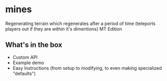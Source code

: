 # mines
Regenerating terrain which regenerates after a period of time (teleports players out if they are within it's dimentions) MT Edition

## What's in the box

* Custom API
* Example demo
* Easy Instructions (from setup to modifying, to even making specialized "defaults")

